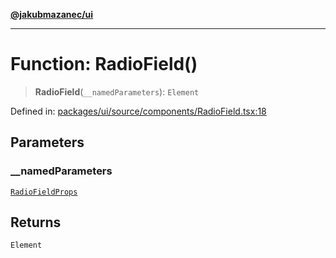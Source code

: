 [**@jakubmazanec/ui**](../README.md)

---

# Function: RadioField()

> **RadioField**(`__namedParameters`): `Element`

Defined in:
[packages/ui/source/components/RadioField.tsx:18](https://github.com/jakubmazanec/tools/blob/7c5f40d811171692b72a47160bc33d644201b16a/packages/ui/source/components/RadioField.tsx#L18)

## Parameters

### \_\_namedParameters

[`RadioFieldProps`](../type-aliases/RadioFieldProps.md)

## Returns

`Element`
